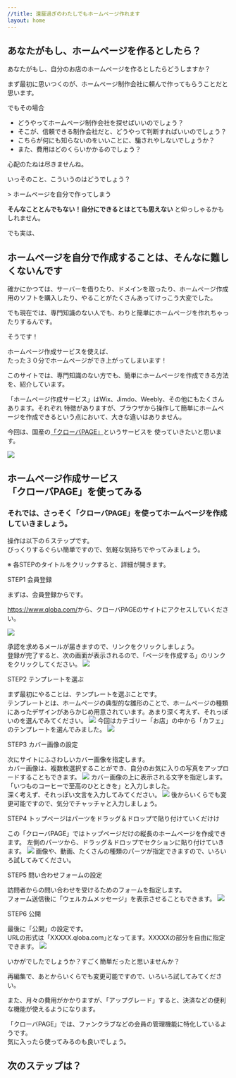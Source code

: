 ```yaml
---
//title: 還暦過ぎのわたしでもホームページ作れます
layout: home
---
```


## あなたがもし、ホームページを作るとしたら？
あなたがもし、自分のお店のホームページを作るとしたらどうしますか？

まず最初に思いつくのが、ホームページ制作会社に頼んで作ってもらうことだと思います。  


でもその場合

<ul class="check-mark">
<li>どうやってホームページ制作会社を探せばいいのでしょう？</li>
<li>そこが、信頼できる制作会社だと、どうやって判断すればいいのでしょう？</li>
<li>こちらが何にも知らないのをいいことに、騙されやしないでしょうか？</li>
<li>また、費用はどのくらいかかるのでしょう？</li>
</ul>

心配のたねは尽きませんね。

いっそのこと、こういうのはどうでしょう？

<span class="big">&gt; ホームページを自分で作ってしまう<span>

**そんなこととんでもない！自分にできるとはとても思えない** と仰っしゃるかもしれません。


でも実は、

## ホームページを自分で作成することは、そんなに難しくないんです

確かにかつては、サーバーを借りたり、ドメインを取ったり、ホームページ作成用のソフトを購入したり、やることがたくさんあってけっこう大変でした。

でも現在では、専門知識のない人でも、わりと簡単にホームページを作れちゃったりするんです。

そうです！

<div class="box2">
<span class="big">ホームページ作成サービスを使えば、<br>たった３０分でホームページができ上がってしまいます！</span>
</div>

このサイトでは、専門知識のない方でも、簡単にホームページを作成できる方法を、紹介しています。

<!--
## 個人商店のホームページが失敗する理由
### 個人商店のホームページが更新されないのは？

### 制作会社に依頼すると、初期費用もそれなりにかかるが、運用費用が馬鹿にならない

### 失敗しないマインドセット
-->

「ホームページ作成サービス」はWix、Jimdo、Weebly、その他にもたくさんあります。それぞれ
特徴がありますが、ブラウザから操作して簡単にホームページを作成できるという点において、大きな違いはありません。

今回は、国産の<a href="https://www.qloba.com/" target="_blan">「クローバPAGE」</a>というサービスを
使っていきたいと思います。

<section id="lets-try">
<div class="wrapper">
<img src="images/01-qloba.png">
<h2>ホームページ作成サービス<br>「クローバPAGE」を使ってみる</h2>
</div>
</section>

### それでは、さっそく「クローバPAGE」を使ってホームページを作成していきましょう。
操作は以下の６ステップです。<br>
びっくりするぐらい簡単ですので、気軽な気持ちでやってみましょう。

<div class="toggle_section">
※ 各STEPのタイトルをクリックすると、詳細が開きます。
<div class="toggle_contents">
<p class="toggle_title">STEP1 会員登録</p>
<p class="toggle_txt">

まずは、会員登録からです。

<a href="https://www.qloba.com/">https://www.qloba.com/</a>から、クローバPAGEのサイトにアクセスしていください。

<img src="images/02-registration.png">

承認を求めるメールが届きますので、リンクをクリックしましょう。<br>
登録が完了すると、次の画面が表示されるので、「ページを作成する」のリンクをクリックしてください。
<img src="images/03-create-page.png">
</p>
</div>

<div class="toggle_contents">
<p class="toggle_title">STEP2 テンプレートを選ぶ</p>
<p class="toggle_txt">
まず最初にやることは、テンプレートを選ぶことです。<br>
テンプレートとは、ホームページの典型的な雛形のことで、ホームページの種類にあったデザインがあらかじめ用意されています。あまり深く考えず、それっぽいのを選んでみてください。
<img src="images/04-select-template.png">
今回はカテゴリー「お店」の中から「カフェ」のテンプレートを選んでみました。
<img src="images/05-select-template.png">
</p>
</div>

<div class="toggle_contents">
<p class="toggle_title">STEP3 カバー画像の設定</p>
<p class="toggle_txt">
次にサイトにふさわしいカバー画像を指定します。<br>
カバー画像は、複数枚選択することができ、自分のお気に入りの写真をアップロードすることもできます。
<img src="images/06-cover-image.png">
カバー画像の上に表示される文字を指定します。
「いつものコーヒーで至高のひとときを」と入力しました。<br>
深く考えず、それっぽい文言を入力してみてください。
<img src="images/07-cover-image.png">
後からいくらでも変更可能ですので、気分でチャッチャと入力しましょう。
</p>
</div>

<div class="toggle_contents">
<p class="toggle_title">STEP4 トップページはパーツをドラッグ＆ドロップで貼り付けていくだけけ</p>
<p class="toggle_txt">
この「クローバPAGE」ではトップページだけの縦長のホームページを作成できます。
左側のパーツから、ドラッグ＆ドロップでセクションに貼り付けていきます。
<img src="images/08-adding-parts.png">
画像や、動画、たくさんの種類のパーツが指定できますので、いろいろ試してみてください。
</p>
</div>

<div class="toggle_contents">
<p class="toggle_title">STEP5 問い合わせフォームの設定</p>
<p class="toggle_txt">
訪問者からの問い合わせを受けるためのフォームを指定します。<br>
フォーム送信後に「ウェルカムメッセージ」を表示させることもできます。
<img src="images/09-form-setting.png">
</p>
</div>

<div class="toggle_contents">
<p class="toggle_title">STEP6 公開</p>
<p class="toggle_txt">
最後に「公開」の設定です。<br>
URLの形式は「XXXXX.qloba.com｣となってます。XXXXXの部分を自由に指定できます。
<img src="images/10-publish-setting.png">
</p>
</div>

</div>

いかがでしたでしょうか？すごく簡単だったと思いませんか？

再編集で、あとからいくらでも変更可能ですので、いろいろ試してみてください。

また、月々の費用がかかりますが、「アップグレード」すると、決済などの便利な機能が使えるようになります。

「クローバPAGE」では、ファンクラブなどの会員の管理機能に特化しているようです。<br>
気に入ったら使ってみるのも良いでしょう。

## 次のステップは？



